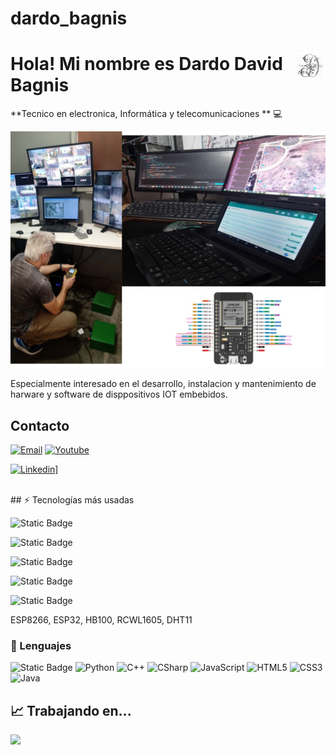 # dardo_bagnis
# <img src="./images/sticker.png" width=10% align=right /> Hola! Mi nombre es Dardo David Bagnis

**Tecnico en electronica, Informática y telecomunicaciones ** 💻 

<a href="https://igijon.netlify.app/" target="_blank"><img src="./images/banner.jpeg" 
   borderRadius='1rem' boxShadow = '0 5px 18px rgba(0,0,0,0.3)'></a>
</p>

Especialmente interesado en el desarrollo, instalacion y mantenimiento de harware y software de disppositivos IOT embebidos.



## Contacto

[![Email](https://img.shields.io/badge/Mail-D14836?style=for-the-badge&logo=gmail&logoColor=white)](mailto:dbagnis@gmail.com)
[![Youtube](https://img.shields.io/badge/YouTube-FF0000?style=for-the-badge&logo=youtube&logoColor=white)]([[https://www.youtube.com/channel/UCDC8YnQsB0eRoM-u_qq200w](https://www.youtube.com/channel/UCz6RLmp_f8CXGhGX5UXCG5w](https://youtube.com/@dbagnis?si=DaqCPXiMxcGusQVF)))

[![Linkedin](https://img.shields.io/badge/website-000000?style=for-the-badge&logo=About.me&logoColor=white)]([(https://www.linkedin.com/in/dardo-david-bagnis-0b1b745b/?originalSubdomain=ar))]



<br>
## ⚡ Tecnologías más usadas

![Static Badge](https://img.shields.io/badge/ESP8266-red)

![Static Badge](https://img.shields.io/badge/ESP32-green)

![Static Badge](https://img.shields.io/badge/HB100-blue)

![Static Badge](https://img.shields.io/badge/RCWL1605-yellow)

![Static Badge](https://img.shields.io/badge/DHT11-cyan)





ESP8266, ESP32, HB100, RCWL1605, DHT11
### 🚀 Lenguajes

![Static Badge](https://img.shields.io/badge/Arduino-dava)
![Python](https://img.shields.io/badge/Python-FFD43B?style=for-the-badge&logo=python&logoColor=306998)
![C++](https://img.shields.io/badge/C-00599C?style=for-the-badge&logo=c&logoColor=white)
![CSharp](https://img.shields.io/badge/C%23-239120?style=for-the-badge&logo=c-sharp&logoColor=white)
![JavaScript](https://img.shields.io/badge/JavaScript-323330?style=for-the-badge&logo=javascript&logoColor=F7DF1E)
![HTML5](https://img.shields.io/badge/HTML5-E34F26?style=for-the-badge&logo=html5&logoColor=white)
![CSS3](https://img.shields.io/badge/CSS3-1572B6?style=for-the-badge&logo=css3&logoColor=white)
![Java](https://img.shields.io/badge/Java-ED8B00?style=for-the-badge&logo=java&logoColor=white)



## 📈 Trabajando en...
![](./profile-3d-contrib/profile-season-animate.svg)
